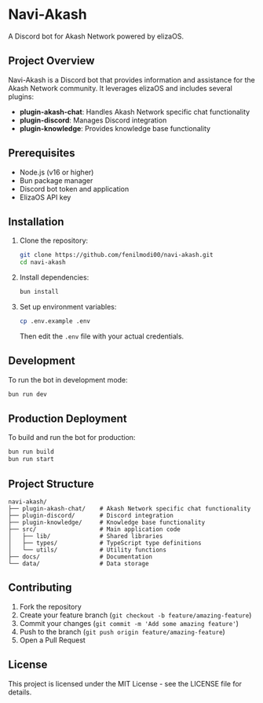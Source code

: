 # Navi-Akash

A Discord bot for Akash Network powered by elizaOS.

## Project Overview

Navi-Akash is a Discord bot that provides information and assistance for the Akash Network community. It leverages elizaOS and includes several plugins:

- **plugin-akash-chat**: Handles Akash Network specific chat functionality
- **plugin-discord**: Manages Discord integration
- **plugin-knowledge**: Provides knowledge base functionality

## Prerequisites

- Node.js (v16 or higher)
- Bun package manager
- Discord bot token and application
- ElizaOS API key

## Installation

1. Clone the repository:
   ```bash
   git clone https://github.com/fenilmodi00/navi-akash.git
   cd navi-akash
   ```

2. Install dependencies:
   ```bash
   bun install
   ```

3. Set up environment variables:
   ```bash
   cp .env.example .env
   ```
   Then edit the `.env` file with your actual credentials.

## Development

To run the bot in development mode:

```bash
bun run dev
```

## Production Deployment

To build and run the bot for production:

```bash
bun run build
bun run start
```

## Project Structure

```
navi-akash/
├── plugin-akash-chat/    # Akash Network specific chat functionality
├── plugin-discord/       # Discord integration
├── plugin-knowledge/     # Knowledge base functionality
├── src/                  # Main application code
│   ├── lib/              # Shared libraries
│   ├── types/            # TypeScript type definitions
│   └── utils/            # Utility functions
├── docs/                 # Documentation
└── data/                 # Data storage
```

## Contributing

1. Fork the repository
2. Create your feature branch (`git checkout -b feature/amazing-feature`)
3. Commit your changes (`git commit -m 'Add some amazing feature'`)
4. Push to the branch (`git push origin feature/amazing-feature`)
5. Open a Pull Request

## License

This project is licensed under the MIT License - see the LICENSE file for details.